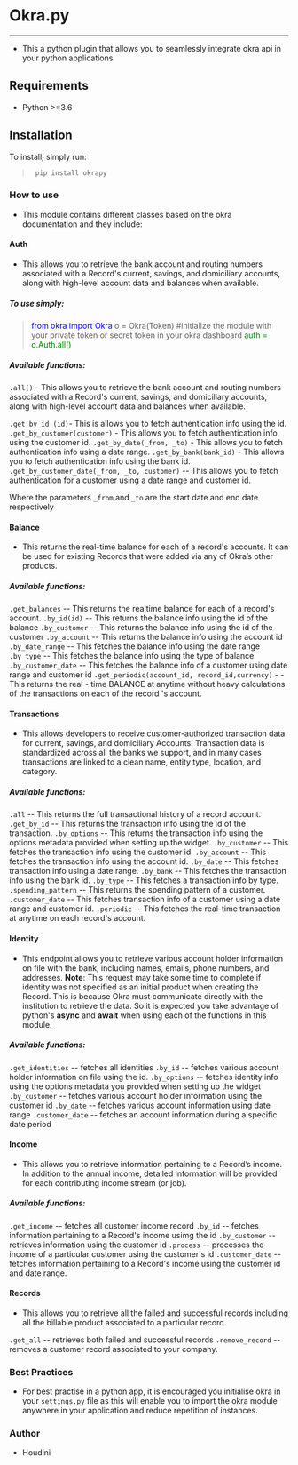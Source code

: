# Okra.py
---

- This a python plugin that allows you to seamlessly integrate okra api in your python applications

## Requirements
- Python >=3.6

## Installation

To install, simply run:
> ` pip install okrapy`


### How to use 
- This module contains different classes based on the okra documentation and they include:


#### Auth
- This allows you to retrieve the bank account and routing numbers associated with a Record's current, savings, and domiciliary accounts, along with high-level account data and balances when available.

##### To use simply:

> <font color="blue">from okra import Okra</font>
> o = Okra(Token) #initialize the module with your private token or secret token in your okra dashboard 
> <font color="green"> auth = o.Auth.all() </font>

##### Available functions:

`.all()` - This allows you to retrieve the bank account and routing numbers associated with a Record's current, savings, and domiciliary accounts, along with high-level account data and balances when available.

`.get_by_id (id)`- This is allows you to fetch authentication info using the id.
        `.get_by_customer(customer)` - This allows you to fetch authentication info using the customer id.
        `.get_by_date(_from, _to)` - This allows you to fetch authentication info using a date range.
        `.get_by_bank(bank_id)` - This allows you to fetch authentication info using the bank id.
`.get_by_customer_date(_from, _to, customer)` -- This allows you to fetch authentication for a customer  using a date range and customer id.

Where the parameters `_from` and `_to` are the start date and end date respectively

#### Balance 
- This returns the real-time balance for each of a record's accounts. It can be used for existing Records that were added via any of Okra’s other products.

##### Available functions:

`.get_balances` -- This returns the realtime balance for each of a record's account.
    `.by_id(id)` -- This returns the balance info using the id of the balance
    `.by_customer` -- This returns the balance info using the id of the customer
    `.by_account` -- This returns the balance info using the account id 
    `.by_date_range` -- This fetches the balance info using the date range
    `.by_type` -- This fetches the balance info using the type of balance
    `.by_customer_date` -- This fetches the balance info of a customer using date range and customer id
    `.get_periodic(account_id, record_id,currency)` - -This returns the real - time BALANCE at anytime without heavy calculations of the transactions on each of the record 's account.

#### Transactions
- This allows developers to receive customer-authorized transaction data for current, savings, and domiciliary Accounts. Transaction data is standardized across all the banks we support, and in many cases transactions are linked to a clean name, entity type, location, and category.

##### Available functions:
 `.all` -- This returns the full transactional history of a record account. 
    `.get_by_id`  -- This returns the transaction info using the id of the transaction.
    `.by_options` -- This returns the transaction info using the options metadata provided when setting up the widget. 
    `.by_customer` -- This fetches the transaction info using the customer id.
    `.by_account` -- This fetches the transaction info using the account id.
    `.by_date` -- This fetches transaction info using a date range.
    `.by_bank` -- This fetches the transaction info using the bank id. 
    `.by_type` -- This fetches a transaction info by type.
    `.spending_pattern` -- This returns the spending pattern of a customer.
    `.customer_date` -- This fetches transaction info of a customer using a date range and customer id.
    `.periodic` -- This fetches the real-time transaction at anytime on each record's account.

#### Identity
- This endpoint allows you to retrieve various account holder information on file with the bank, including names, emails, phone numbers, and addresses.
**Note**: This request may take some time to complete if identity was not specified as an initial product when creating the Record. This is because Okra must communicate directly with the institution to retrieve the data. So it is expected you take advantage of python's **async** and **await** when using each of the functions in this module.

##### Available functions:
`.get_identities` -- fetches all identities
    `.by_id` -- fetches various account holder information on file using the id.
    `.by_options` -- fetches identity info using the options metadata you provided when setting up the widget
    `.by_customer` -- fetches various account holder information using the customer id
    `.by_date` -- fetches various account information using date range
    `.customer_date` -- fetches an account information during a specific date period

#### Income 
- This allows you to retrieve information pertaining to a Record’s income. In addition to the annual income, detailed information will be provided for each contributing income stream (or job). 

##### Available functions:

 `.get_income` -- fetches all customer income record
    `.by_id` -- fetches information pertaining to a Record's income usimg the id
    `.by_customer` -- retrieves information using the customer id
    `.process` -- processes the income of a particular customer using the customer's id
    `.customer_date` -- fetches information pertaining to a Record's income using the customer id and date range.

#### Records
- This allows you to retrieve all the failed and successful records including all the billable product associated to a particular record.

 `.get_all` -- retrieves both failed and successful records
    `.remove_record` -- removes a customer record associated to your company.


### Best Practices
- For best practise in a python app, it is encouraged you initialise okra in your ``` settings.py ``` file as this will enable you to import the okra module anywhere in your application and reduce repetition of instances.



### Author
- Houdini